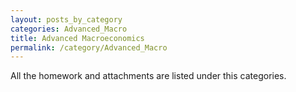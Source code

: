 ```yaml
---
layout: posts_by_category
categories: Advanced_Macro
title: Advanced Macroeconomics
permalink: /category/Advanced_Macro
---
```


All the homework and attachments are listed under this categories.
